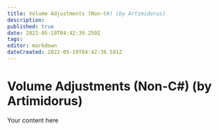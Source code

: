 ```yaml
---
title: Volume Adjustments (Non-C#) (by Artimidorus)
description: 
published: true
date: 2022-05-19T04:42:39.250Z
tags: 
editor: markdown
dateCreated: 2022-05-19T04:42:36.591Z
---
```


# Volume Adjustments (Non-C#) (by Artimidorus)
Your content here